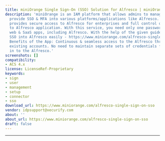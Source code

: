 ```yaml
---
title: miniOrange Single Sign-On (SSO) Solution for Alfresco | miniOrange SSO
description: 'miniOrange is an IAM platform that allows admins to manage users and
  provide SSO & MFA into various platforms/applications like Alfresco. miniOrange
  provides secure access to Alfresco for enterprises and full control over access
  to Alfresco application. With this service, you need only one password for all your
  web & SaaS apps, including Alfresco. With the help of the given guide, you can configure
  SSO into Alfresco easily - https://www.miniorange.com/alfresco-single-sign-on-sso
  Benefits of the App: Continuous & seamless access to the Alfresco through users''
  existing accounts. No need to maintain separate sets of credentials for logging
  in to the Alfresco.'
screenshots: []
compatibility:
- ACS 4.x
license: LicenseRef-Proprietary
keywords:
- sign
- user
- management
- setup
- connector
- sso
download_url: https://www.miniorange.com/alfresco-single-sign-on-sso
vendor: idpsupport@xecurify.com
about: ''
about_url: https://www.miniorange.com/alfresco-single-sign-on-sso
draft: false
---
```

---
